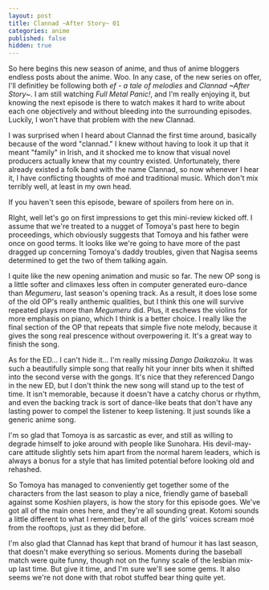 ```yaml
---
layout: post
title: Clannad ~After Story~ 01
categories: anime
published: false
hidden: true
---
```

So here begins this new season of anime, and thus of anime bloggers endless posts about the anime. Woo. In any case, of the new series on offer, I'll definitley be following both *ef - a tale of melodies* and *Clannad ~After Story~*. I am still watching *Full Metal Panic!*, and I'm really enjoying it, but knowing the next episode is there to watch makes it hard to write about each one objectively and without bleeding into the surrounding episodes. Luckily, I won't have that problem with the new Clannad.

I was surprised when I heard about Clannad the first time around, basically because of the word "clannad." I knew without having to look it up that it meant "family" in Irish, and it shocked me to know that visual novel producers actually knew that my country existed. Unfortunately, there already existed a folk band with the name Clannad, so now whenever I hear it, I have conflicting thoughts of mo&eacute; and traditional music. Which don't mix terribly well, at least in my own head.

If you haven't seen this episode, beware of spoilers from here on in.

RIght, well let's go on first impressions to get this mini-review kicked off. I assume that we're treated to a nugget of Tomoya's past here to begin proceedings, which obviously suggests that Tomoya and his father were once on good terms. It looks like we're going to have more of the past dragged up concerning Tomoya's daddy troubles, given that Nagisa seems determined to get the two of them talking again.

I quite like the new opening animation and music so far. The new OP song is a little softer and climaxes less often in computer generated euro-dance than *Megumeru*, last season's opening track. As a result, it does lose some of the old OP's really anthemic qualities, but I think this one will survive repeated plays more than *Megumeru* did. Plus, it eschews the violins for more emphasis on piano, which I think is a better choice. I really like the final section of the OP that repeats that simple five note melody, because it gives the song real prescence without overpowering it. It's a great way to finish the song.

As for the ED... I can't hide it... I'm really missing *Dango Daikazoku*. It was such a beautifully simple song that really hit your inner bits when it shifted into the second verse with the gongs. It's nice that they referenced Dango in the new ED, but I don't think the new song will stand up to the test of time. It isn't memorable, because it doesn't have a catchy chorus or rhythm, and even the backing track is sort of dance-like beats that don't have any lasting power to compel the listener to keep listening. It just sounds like a generic anime song.

I'm so glad that Tomoya is as sarcastic as ever, and still as willing to degrade himself to joke around with people like Sunohara. His devil-may-care attitude slightly sets him apart from the normal harem leaders, which is always a bonus for a style that has limited potential before looking old and rehashed.

So Tomoya has managed to conveniently get together some of the characters from the last season to play a nice, friendly game of baseball against some Koshien players, is how the story for this episode goes. We've got all of the main ones here, and they're all sounding great. Kotomi sounds a little different to what I remember, but all of the girls' voices scream mo&eacute; from the rooftops, just as they did before.

I'm also glad that Clannad has kept that brand of humour it has last season, that doesn't make everything so serious. Moments during the baseball match were quite funny, though not on the funny scale of the lesbian mix-up last time. But give it time, and I'm sure we'll see some gems. It also seems we're not done with that robot stuffed bear thing quite yet.
